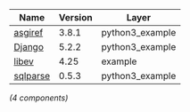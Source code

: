 | Name | Version | Layer |
| --- | --- | --- |
| [asgiref](https://github.com/django/asgiref/) | 3.8.1 | python3_example |
| [Django](https://www.djangoproject.com/) | 5.2.2 | python3_example |
| [libev](http://software.schmorp.de/pkg/libev.html) | 4.25 | example |
| [sqlparse](https://pypi.org/project/sqlparse) | 0.5.3 | python3_example |

*(4 components)*
